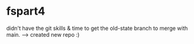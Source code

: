 # fspart4

didn't have the git skills & time to get the old-state branch to merge with main.
--> created new repo :)
